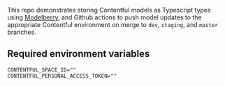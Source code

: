 This repo demonstrates storing Contentful models as Typescript types using [Modelberry](https://www.modelberry.com/), 
and Github actions to push model updates to the appropriate Contentful environment on merge to `dev`, `staging`, and `master` branches.

## Required environment variables

```
CONTENTFUL_SPACE_ID=""
CONTENTFUL_PERSONAL_ACCESS_TOKEN=""
```
